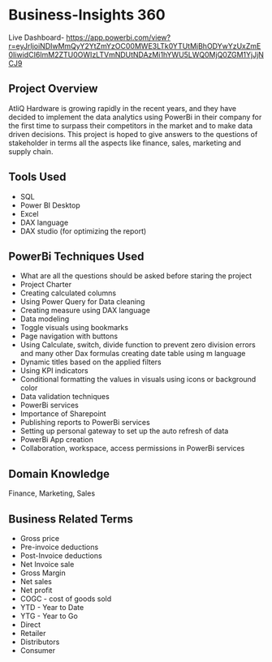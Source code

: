 # Business-Insights 360

Live Dashboard- 
https://app.powerbi.com/view?r=eyJrIjoiNDIwMmQyY2YtZmYzOC00MWE3LTk0YTUtMjBhODYwYzUxZmE0IiwidCI6ImM2ZTU0OWIzLTVmNDUtNDAzMi1hYWU5LWQ0MjQ0ZGM1YjJjNCJ9

## Project Overview

AtliQ Hardware is growing rapidly in the recent years, and they have decided to implement the data analytics using PowerBi in their company for the first time to surpass their competitors in the market and to make data driven decisions. This project is hoped to give answers to the questions of stakeholder in terms all the aspects like finance, sales, marketing and supply chain.

## Tools Used
- SQL
- Power BI Desktop
- Excel
- DAX language
- DAX studio (for optimizing the report)

## PowerBi Techniques Used 

- What are all the questions should be asked before staring the project
- Project Charter
- Creating calculated columns
- Using Power Query for Data cleaning
- Creating measure using DAX language
- Data modeling
- Toggle visuals using bookmarks
- Page navigation with buttons
- Using Calculate, switch,  divide function to prevent zero division errors and many other Dax formulas
creating date table using m language
- Dynamic titles based on the applied filters
- Using KPI indicators
- Conditional formatting the values in visuals using icons or background color
- Data validation techniques
- PowerBi services
- Importance of Sharepoint
- Publishing reports to PowerBi services
- Setting up personal gateway to set up the auto refresh of data
- PowerBi App creation
- Collaboration, workspace, access permissions in PowerBi services

## Domain Knowledge
 Finance, Marketing, Sales 

## Business Related Terms  

- Gross price
- Pre-invoice deductions
- Post-Invoice deductions
- Net Invoice sale
- Gross Margin
- Net sales
- Net profit
- COGC - cost of goods sold
- YTD - Year to Date
- YTG - Year to Go
- Direct
- Retailer
- Distributors
- Consumer


